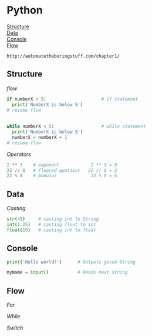 # Python

[Structure](#structure)\
[Data](#data)\
[Console](#console)\
[Flow](#flow)

```
http://automatetheboringstuff.com/chapter1/
```
## Structure
*flow*
```python
if numberX < 5:                     # if statement
  print('NumberX is below 5')
# resume flow  
 
  
while numberX < 5:                  # while statement
  print('NumberX is below 5')
  numberX = numberX + 1
# resume flow
```




*Operators*
```python
2 ** 3    # exponent            2 ** 3 = 8
22 // 8   # floored quotient   22 // 8 = 2
22 % 8    # modulus             22 % 8 = 6
```
## Data

*Casting*
```python
str(45)     # casting int to String 
int(1.25)   # casting float to int
float(10)   # casting int to float
```
## Console

```python
print('Hello world!')      # Outputs given String

myName = input()           # Reads next String
```

## Flow



*For*

*While*

*Switch*

